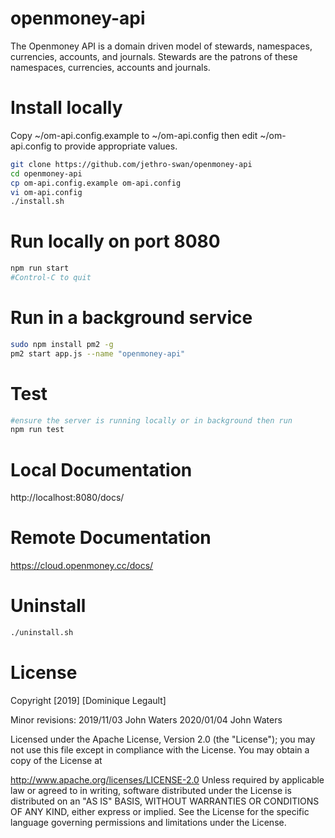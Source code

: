 # openmoney-api

The Openmoney API is a domain driven model of stewards, namespaces, currencies, accounts, and journals.
Stewards are the patrons of these namespaces, currencies, accounts and journals.

# Install locally

Copy
  ~/om-api.config.example
to
  ~/om-api.config
then edit
  ~/om-api.config
to provide appropriate values.

```sh
git clone https://github.com/jethro-swan/openmoney-api
cd openmoney-api
cp om-api.config.example om-api.config
vi om-api.config
./install.sh
```

# Run locally on port 8080
```sh
npm run start
#Control-C to quit
```

# Run in a background service
```sh
sudo npm install pm2 -g
pm2 start app.js --name "openmoney-api"
```

# Test
```sh
#ensure the server is running locally or in background then run
npm run test
```

# Local Documentation
http://localhost:8080/docs/

# Remote Documentation
https://cloud.openmoney.cc/docs/

# Uninstall
```sh
./uninstall.sh
```

# License

Copyright [2019] [Dominique Legault]

Minor revisions:
  2019/11/03 John Waters
  2020/01/04 John Waters

Licensed under the Apache License, Version 2.0 (the "License"); you may not use this file except in compliance with the License. You may obtain a copy of the License at

http://www.apache.org/licenses/LICENSE-2.0
Unless required by applicable law or agreed to in writing, software distributed under the License is distributed on an "AS IS" BASIS, WITHOUT WARRANTIES OR CONDITIONS OF ANY KIND, either express or implied. See the License for the specific language governing permissions and limitations under the License.
